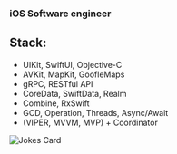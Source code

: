### iOS Software engineer

## Stack:

* UIKit, SwiftUI, Objective-C
* AVKit, MapKit, GoofleMaps
* gRPC, RESTful API
* CoreData, SwiftData, Realm
* Combine, RxSwift
* GCD, Operation, Threads, Async/Await
* (VIPER, MVVM, MVP) + Coordinator

![Jokes Card](https://readme-jokes.vercel.app/api)

